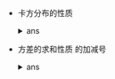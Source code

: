 - 卡方分布的性质
  <details>
  <summary>ans</summary>

  $F_{1-\alpha}(n,m)=\dfrac{1}{F_{\alpha}(m,n)}$

  </details>

- 方差的求和性质 的加减号
  <details>
  <summary>ans</summary>
  
  $\operatorname{D}[aX+bY]=a^2\operatorname{D}X+b^2\operatorname{D}Y{\color{red}{+}}2ab\operatorname{Cov}[X,Y]$
  </details>
  
